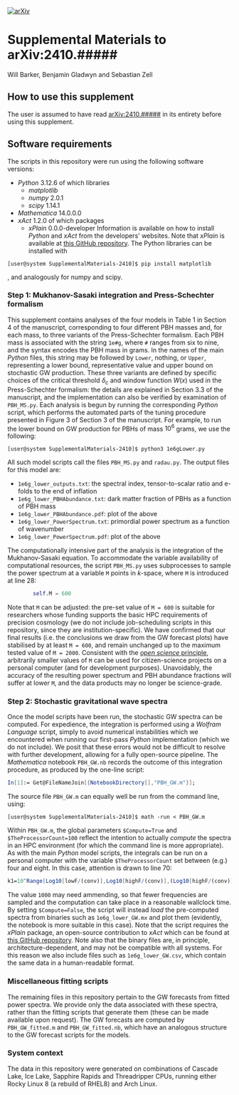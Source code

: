 [![arXiv](https://img.shields.io/badge/arXiv-2311.11790-b31b1b.svg)](https://arxiv.org/abs/2410.#####)

# Supplemental Materials to arXiv:2410.#####

Will Barker, Benjamin Gladwyn and Sebastian Zell 

## How to use this supplement 

The user is assumed to have read [arXiv:2410.#####](https://arxiv.org/abs/2410.#####) in its entirety before using this supplement.

## Software requirements

The scripts in this repository were run using the following software versions:
- _Python_ 3.12.6 of which libraries
    - _matplotlib_
    - _numpy_ 2.0.1
    - _scipy_ 1.14.1
- _Mathematica_ 14.0.0.0
- _xAct_ 1.2.0 of which packages
    - _xPlain_ 0.0.0-developer
Information is available on how to install _Python_ and _xAct_ from the developers' websites. Note that _xPlain_ is available at [this GitHub repository](https://github.com/wevbarker/xPlain). The Python libraries can be installed with 
```console, bash
[user@system SupplementalMaterials-2410]$ pip install matplotlib
```
, and analogously for numpy and scipy.

### **Step 1:** Mukhanov-Sasaki integration and Press-Schechter formalism

This supplement contains analyses of the four models in Table 1 in Section 4 of the manuscript, corresponding to four different PBH masses and, for each mass, to three variants of the Press-Schechter formalism. Each PBH mass is associated with the string `1e#g`, where `#` ranges from six to nine, and the syntax encodes the PBH mass in grams. In the names of the main _Python_ files, this string may be followed by `Lower`, nothing, or `Upper`, representing a lower bound, representative value and upper bound on stochastic GW production. These three variants are defined by specific choices of the critical threshold $\delta_c$ and window function $W(x)$ used in the Press-Schechter formalism: the details are explained in Section 3.3 of the manuscript, and the implementation can also be verified by examination of `PBH_MS.py`. Each analysis is begun by running the corresponding _Python_ script, which performs the automated parts of the tuning procedure presented in Figure 3 of Section 3 of the manuscript. For example, to run the lower bound on GW production for PBHs of mass $10^6$ grams, we use the following:
```console, bash
[user@system SupplementalMaterials-2410]$ python3 1e6gLower.py
```
All such model scripts call the files `PBH_MS.py` and `radau.py`. The output files for this model are:
- `1e6g_lower_outputs.txt`: the spectral index, tensor-to-scalar ratio and e-folds to the end of inflation
- `1e6g_lower_PBHAbundance.txt`: dark matter fraction of PBHs as a function of PBH mass
- `1e6g_lower_PBHAbundance.pdf`: plot of the above 
- `1e6g_lower_PowerSpectrum.txt`: primordial power spectrum as a function of wavenumber
- `1e6g_lower_PowerSpectrum.pdf`: plot of the above

The computationally intensive part of the analysis is the integration of the Mukhanov-Sasaki equation. To accommodate the variable availability of computational resources, the script `PBH_MS.py` uses subprocesses to sample the power spectrum at a variable `M` points in $k$-space, where `M` is introduced at line 28:
```python
        self.M = 600
```
Note that `M` can be adjusted: the pre-set value of `M = 600` is suitable for researchers whose funding supports the basic HPC requirements of precision cosmology (we do not include job-scheduling scripts in this repository, since they are institution-specific). We have confirmed that our final results (i.e. the conclusions we draw from the GW forecast plots) have stabilised by at least `M = 600`, and remain unchanged up to the maximum tested value of `M = 2000`. Consistent with the [_open science_ principle](https://horizoneuropencpportal.eu/sites/default/files/2023-04/task-3.6-open_science_brief.pdf), arbitrarily smaller values of `M` can be used for citizen-science projects on a personal computer (and for development purposes). Unavoidably, the accuracy of the resulting power spectrum and PBH abundance fractions will suffer at lower `M`, and the data products may no longer be science-grade.

### **Step 2:** Stochastic gravitational wave spectra

Once the model scripts have been run, the stochastic GW spectra can be computed. For expedience, the integration is performed using a _Wolfram Language_ script, simply to avoid numerical instabilities which we encountered when running our first-pass _Python_ implementation (which we do not include). We posit that these errors would not be difficult to resolve with further development, allowing for a fully open-source pipeline. The _Mathematica_ notebook `PBH_GW.nb` records the outcome of this integration procedure, as produced by the one-line script: 
```mathematica
In[1]:= Get@FileNameJoin[{NotebookDirectory[],"PBH_GW.m"}];
```
The source file `PBH_GW.m` can equally well be run from the command line, using:
```console, bash
[user@system SupplementalMaterials-2410]$ math -run < PBH_GW.m
```
Within `PBH_GW.m`, the global parameters `$Compute=True` and `$TheProcessorCount=100` reflect the intention to actually _compute_ the spectra in an HPC environment (for which the command line is more appropriate). As with the main _Python_ model scripts, the integrals can be run on a personal computer with the variable `$TheProcessorCount` set between (e.g.) four and eight. In this case, attention is drawn to line 70:
```mathematica
k1=10^Range[Log10[lowF/(conv)],Log10[highF/(conv)],(Log10[highF/(conv)]-Log10[lowF/(conv)])/1000];
```
The value `1000` may need ammending, so that fewer frequencies are sampled and the computation can take place in a reasonable wallclock time. By setting `$Compute=False`, the script will instead _load_ the pre-computed spectra from binaries such as `1e6g_lower_GW.mx` and plot them (evidently, the notebook is more suitable in this case). Note that the script requires the _xPlain_ package, an open-source contribution to _xAct_ which can be found at [this GitHub repository](https://github.com/wevbarker/xPlain). Note also that the binary files are, in principle, architecture-dependent, and may not be compatible with all systems. For this reason we also include files such as `1e6g_lower_GW.csv`, which contain the same data in a human-readable format.

### Miscellaneous fitting scripts

The remaining files in this repository pertain to the GW forecasts from fitted power spectra. We provide only the data associated with these spectra, rather than the fitting scripts that generate them (these can be made available upon request). The GW forecasts are computed by `PBH_GW_fitted.m` and `PBH_GW_fitted.nb`, which have an analogous structure to the GW forecast scripts for the models.

### System context

The data in this repository were generated on combinations of Cascade Lake, Ice Lake, Sapphire Rapids and Threadripper CPUs, running either Rocky Linux 8 (a rebuild of RHEL8) and Arch Linux.

